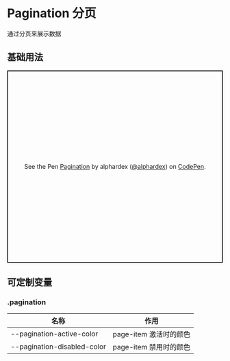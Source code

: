 # Pagination 分页

通过分页来展示数据

## 基础用法

<p class="codepen" data-height="450" data-theme-id="dark" data-default-tab="html,result" data-user="alphardex" data-slug-hash="xxGyqNB" style="height: 450px; box-sizing: border-box; display: flex; align-items: center; justify-content: center; border: 2px solid; margin: 1em 0; padding: 1em;" data-pen-title="Pagination">
  <span>See the Pen <a href="https://codepen.io/alphardex/pen/xxGyqNB">
  Pagination</a> by alphardex (<a href="https://codepen.io/alphardex">@alphardex</a>)
  on <a href="https://codepen.io">CodePen</a>.</span>
</p>
<script async src="https://static.codepen.io/assets/embed/ei.js"></script>

## 可定制变量

### .pagination

| 名称                        | 作用                   |
| --------------------------- | ---------------------- |
| --pagination-active-color   | page-item 激活时的颜色 |
| --pagination-disabled-color | page-item 禁用时的颜色 |
